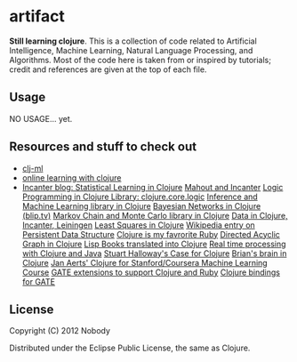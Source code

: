 # artifact

**Still learning clojure**. This is a collection of code related to Artificial Intelligence, Machine Learning, Natural Language Processing, and Algorithms. Most of the code here is taken from or inspired by tutorials; credit and references are given at the top of each file.

## Usage

NO USAGE... yet.


## Resources and stuff to check out
* [clj-ml](http://antoniogarrote.github.com/clj-ml/index.html)
* [online learning with clojure](http://mark.reid.name/sap/online-learning-in-clojure.html)
* [Incanter blog: Statistical Learning in Clojure](http://data-sorcery.org/category/machine-learning/)
[Mahout and Incanter](http://antoniogarrote.wordpress.com/2011/05/08/visualizing-mahouts-output-with-clojure-and-incanter/)
[Logic Programming in Clojure Library: clojure.core.logic](https://github.com/clojure/core.logic/)
[Inference and Machine Learning library in Clojure](https://github.com/aria42/infer)
[Bayesian Networks in Clojure (blip.tv)](http://blip.tv/clojure/chas-emerick-modeling-the-world-probabilistically-using-bayesian-networks-in-clojure-5961126)
[Markov Chain and Monte Carlo library in Clojure](https://github.com/farr/mcmc-clojure)
[Data in Clojure, Incanter, Leiningen](http://rhnh.net/2011/08/02/exploring-data-with-clojure-incanter-and-leiningen)
[Least Squares in Clojure](http://patterngazer.blogspot.com/2011/11/where-i-regress-with-my-clojure-thanks.html)
[Wikipedia entry on Persistent Data Structure](http://en.wikipedia.org/wiki/Persistent_data_structure)
[Clojure is my favrorite Ruby](http://www.youtube.com/watch?v=PCdEbUBk6a0)
[Directed Acyclic Graph in Clojure](https://gist.github.com/3111539)
[Lisp Books translated into Clojure](http://juliangamble.com/blog/2012/07/13/amazing-lisp-books-living-again-in-clojure/)
[Real time processing with Clojure and Java](https://github.com/nathanmarz/storm)
[Stuart Halloway's Case for Clojure](http://thinkrelevance.com/blog/2009/10/19/the-case-for-clojure)
[Brian's brain in Clojure](http://www.bestinclass.dk/index.clj/2009/10/brians-functional-brain.html)
[Jan Aerts' Clojure for Stanford/Coursera Machine Learning Course](https://github.com/jandot/stanford-ml-class)
[GATE extensions to support Clojure and Ruby](https://github.com/tokenmill/JVMLanguages-GATE)
[Clojure bindings for GATE](https://github.com/zmedelis/clojure-libs/tree/master/gate)

## License

Copyright (C) 2012 Nobody

Distributed under the Eclipse Public License, the same as Clojure.
